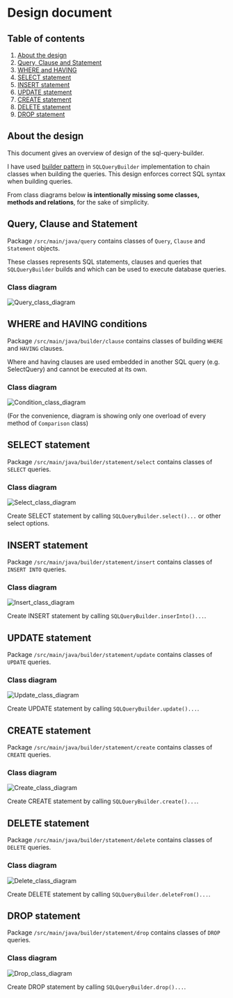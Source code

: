 # Design document

## Table of contents
1. [About the design](#about)
2. [Query, Clause and Statement](#query)
3. [WHERE and HAVING](#condition)
4. [SELECT statement](#select)
5. [INSERT statement](#insert)
6. [UPDATE statement](#update)
7. [CREATE statement](#create)
8. [DELETE statement](#delete)
9. [DROP statement](#drop)

## <a name="about"></a>About the design

This document gives an overview of design of the sql-query-builder.

I have used [builder pattern](https://en.wikipedia.org/wiki/Builder_pattern) in `SQLQueryBuilder` implementation to chain classes when building the queries.
This design enforces correct SQL syntax when building queries.

From class diagrams below **is intentionally missing some classes, methods and relations**, for the sake of simplicity.  

## <a name="query"></a>Query, Clause and Statement

Package `/src/main/java/query` contains classes of `Query`, `Clause` and `Statement` objects.

These classes represents SQL statements, clauses and queries that `SQLQueryBuilder` builds and which can be used to execute database queries.

### Class diagram

![Query_class_diagram](https://github.com/MiguelSombrero/sql-query-builder/blob/develop/docs/query-class-diagram.jpg)

## <a name="condition"></a>WHERE and HAVING conditions

Package `/src/main/java/builder/clause` contains classes of building `WHERE` and `HAVING` clauses.

Where and having clauses are used embedded in another SQL query (e.g. SelectQuery) and cannot be executed at its own.

### Class diagram

![Condition_class_diagram](https://github.com/MiguelSombrero/sql-query-builder/blob/develop/docs/where-class-diagram.jpg)

(For the convenience, diagram is showing only one overload of every method of `Comparison` class)

## <a name="select">SELECT statement

Package `/src/main/java/builder/statement/select` contains classes of `SELECT` queries.

### Class diagram

![Select_class_diagram](https://github.com/MiguelSombrero/sql-query-builder/blob/develop/docs/select-class-diagram.jpg)

Create SELECT statement by calling `SQLQueryBuilder.select()...` or other select options.

## <a name="insert">INSERT statement

Package `/src/main/java/builder/statement/insert` contains classes of `INSERT INTO` queries.

### Class diagram

![Insert_class_diagram](https://github.com/MiguelSombrero/sql-query-builder/blob/develop/docs/insert-class-diagram.jpg)

Create INSERT statement by calling `SQLQueryBuilder.inserInto()...`.

## <a name="update">UPDATE statement

Package `/src/main/java/builder/statement/update` contains classes of `UPDATE` queries.

### Class diagram

![Update_class_diagram](https://github.com/MiguelSombrero/sql-query-builder/blob/develop/docs/update-class-diagram.jpg)

Create UPDATE statement by calling `SQLQueryBuilder.update()...`.

## <a name="create">CREATE statement

Package `/src/main/java/builder/statement/create` contains classes of `CREATE` queries.

### Class diagram

![Create_class_diagram](https://github.com/MiguelSombrero/sql-query-builder/blob/develop/docs/create-class-diagram.jpg)

Create CREATE statement by calling `SQLQueryBuilder.create()...`.

## <a name="delete">DELETE statement

Package `/src/main/java/builder/statement/delete` contains classes of `DELETE` queries.

### Class diagram

![Delete_class_diagram](https://github.com/MiguelSombrero/sql-query-builder/blob/develop/docs/delete-class-diagram.jpg)

Create DELETE statement by calling `SQLQueryBuilder.deleteFrom()...`.

## <a name="drop">DROP statement

Package `/src/main/java/builder/statement/drop` contains classes of `DROP` queries.

### Class diagram

![Drop_class_diagram](https://github.com/MiguelSombrero/sql-query-builder/blob/develop/docs/drop-class-diagram.jpg)

Create DROP statement by calling `SQLQueryBuilder.drop()...`.
